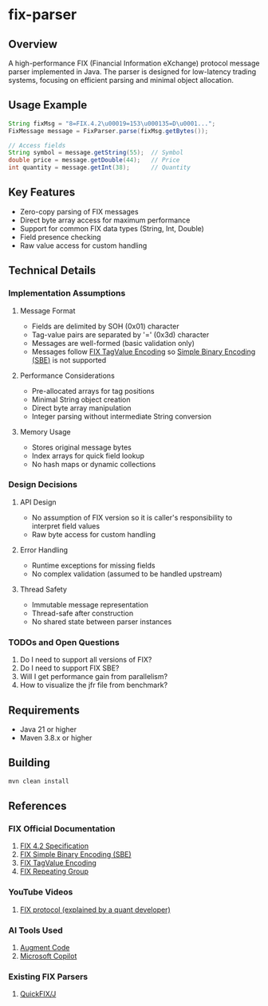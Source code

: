 # fix-parser

## Overview

A high-performance FIX (Financial Information eXchange) protocol message parser implemented in Java. The parser is
designed
for low-latency trading systems, focusing on efficient parsing and minimal object allocation.

## Usage Example

```java
String fixMsg = "8=FIX.4.2\u00019=153\u000135=D\u0001...";
FixMessage message = FixParser.parse(fixMsg.getBytes());

// Access fields
String symbol = message.getString(55);  // Symbol
double price = message.getDouble(44);   // Price
int quantity = message.getInt(38);      // Quantity
```

## Key Features

- Zero-copy parsing of FIX messages
- Direct byte array access for maximum performance
- Support for common FIX data types (String, Int, Double)
- Field presence checking
- Raw value access for custom handling

## Technical Details

### Implementation Assumptions

1. Message Format
   - Fields are delimited by SOH (0x01) character
   - Tag-value pairs are separated by '=' (0x3d) character
   - Messages are well-formed (basic validation only)
   - Messages follow [FIX TagValue Encoding][fix-tag-value-encoding] so [Simple Binary Encoding (SBE)][fix-sbe] is not
     supported

2. Performance Considerations
   - Pre-allocated arrays for tag positions
   - Minimal String object creation
   - Direct byte array manipulation
   - Integer parsing without intermediate String conversion

3. Memory Usage
   - Stores original message bytes
   - Index arrays for quick field lookup
   - No hash maps or dynamic collections

### Design Decisions

1. API Design
   - No assumption of FIX version so it is caller's responsibility to interpret field values
   - Raw byte access for custom handling

2. Error Handling
   - Runtime exceptions for missing fields
   - No complex validation (assumed to be handled upstream)

3. Thread Safety
   - Immutable message representation
   - Thread-safe after construction
   - No shared state between parser instances

### TODOs and Open Questions

1. Do I need to support all versions of FIX?
1. Do I need to support FIX SBE?
1. Will I get performance gain from parallelism?
1. How to visualize the jfr file from benchmark?

## Requirements

- Java 21 or higher
- Maven 3.8.x or higher

## Building

```bash
mvn clean install
```

## References

### FIX Official Documentation

1. [FIX 4.2 Specification][fix-4-2]
1. [FIX Simple Binary Encoding (SBE)][fix-sbe]
1. [FIX TagValue Encoding][fix-tag-value-encoding]
1. [FIX Repeating Group][fix-repeating-group]

### YouTube Videos

1. [FIX protocol (explained by a quant developer)][youtube-fix-explained]

### AI Tools Used

1. [Augment Code][augment-code]
1. [Microsoft Copilot][copilot]

### Existing FIX Parsers

1. [QuickFIX/J][quickfixj]

[augment-code]: https://docs.augmentcode.com/introduction

[copilot]: https://copilot.microsoft.com/

[fix-4-2]: https://www.fixtrading.org/standards/fix-4-2/]

[fix-repeating-group]: https://ref.onixs.biz/fix-repeating-group.html

[fix-sbe]: https://www.fixtrading.org/standards/sbe/

[fix-tag-value-encoding]: https://www.fixtrading.org/standards/tagvalue-online/?form=MG0AV3&form=MG0AV3

[quickfixj]: https://github.com/quickfix-j/quickfixj

[youtube-fix-explained]: https://youtu.be/uZ8UEVhtPAo?si=uowAtfj_vtHk-uNp
